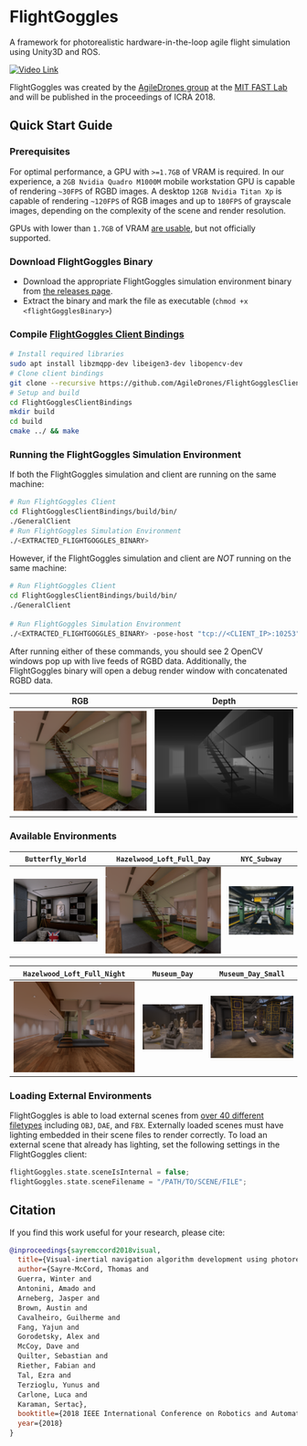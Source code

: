 # FlightGoggles
A framework for photorealistic hardware-in-the-loop agile flight simulation using Unity3D and ROS.

[![Video Link](https://img.youtube.com/vi/_VBww8YQuA8/0.jpg)](https://www.youtube.com/watch?v=_VBww8YQuA8)

FlightGoggles was created by the [AgileDrones group](http://agiledrones.mit.edu) at the [MIT FAST Lab](http://karaman.mit.edu/group.html) and will be published in the proceedings of ICRA 2018.

## Quick Start Guide

### Prerequisites

For optimal performance, a GPU with `>=1.7GB` of VRAM is required. In our experience, a `2GB Nvidia Quadro M1000M` mobile workstation GPU is capable of rendering `~30FPS` of RGBD images. A desktop `12GB Nvidia Titan Xp` is capable of rendering `~120FPS` of RGB images and up to `180FPS` of grayscale images, depending on the complexity of the scene and render resolution.

GPUs with lower than `1.7GB` of VRAM [are usable](./REDUCING_VRAM_USAGE.md), but not officially supported.

### Download FlightGoggles Binary

* Download the appropriate FlightGoggles simulation environment binary from [the releases page](https://github.com/AgileDrones/FlightGoggles/releases). 
* Extract the binary and mark the file as executable (`chmod +x <flightGogglesBinary>`)

### Compile [FlightGoggles Client Bindings](https://github.com/AgileDrones/FlightGogglesClientBindings/)

```bash
# Install required libraries
sudo apt install libzmqpp-dev libeigen3-dev libopencv-dev
# Clone client bindings
git clone --recursive https://github.com/AgileDrones/FlightGogglesClientBindings.git
# Setup and build
cd FlightGogglesClientBindings
mkdir build
cd build
cmake ../ && make
```

### Running the FlightGoggles Simulation Environment

If both the FlightGoggles simulation and client are running on the same machine:

```bash
# Run FlightGoggles Client
cd FlightGogglesClientBindings/build/bin/
./GeneralClient
# Run FlightGoggles Simulation Environment
./<EXTRACTED_FLIGHTGOGGLES_BINARY>
```

However, if the FlightGoggles simulation and client are *NOT* running on the same machine:
```bash
# Run FlightGoggles Client
cd FlightGogglesClientBindings/build/bin/
./GeneralClient

# Run FlightGoggles Simulation Environment
./<EXTRACTED_FLIGHTGOGGLES_BINARY> -pose-host "tcp://<CLIENT_IP>:10253" -video-host "tcp://<CLIENT_IP>:10254"
```

After running either of these commands, you should see 2 OpenCV windows pop up with live feeds of RGBD data. Additionally, the FlightGoggles binary will open a debug render window with concatenated RGBD data.

|     RGB         |      Depth                |
|:---------------:|:-------------------------:|
| ![RGB](Images/loft_day.png) | ![Depth](Images/loft_day_depth.png)       |

### Available Environments

|     `Butterfly_World`   |      `Hazelwood_Loft_Full_Day`  | `NYC_Subway` |
|:-----------------------:|:---------------------------------:|:----------:|
| ![](Images/butterfly_loft.png) | ![](Images/Loft_day.png)       |  ![](Images/nyc_subway.png) |

| `Hazelwood_Loft_Full_Night` |    `Museum_Day`   |      `Museum_Day_Small`  | 
|:-------------------------:|:-----------------------:|:---------------------------------:|
| ![](Images/Loft_night.png) | ![](Images/museum_day.png) | ![](Images/museum_day_small.png) | 

### Loading External Environments

FlightGoggles is able to load external scenes from [over 40 different filetypes](https://ricardoreis.net/?p=81) including `OBJ`, `DAE`, and `FBX`. Externally loaded scenes must have lighting embedded in their scene files to render correctly. To load an external scene that already has lighting, set the following settings in the FlightGoggles client:

```CPP
flightGoggles.state.sceneIsInternal = false;
flightGoggles.state.sceneFilename = "/PATH/TO/SCENE/FILE";
```

## Citation
If you find this work useful for your research, please cite:
```bibtex
@inproceedings{sayremccord2018visual,
  title={Visual-inertial navigation algorithm development using photorealistic camera simulation in the loop},
  author={Sayre-McCord, Thomas and
  Guerra, Winter and
  Antonini, Amado and
  Arneberg, Jasper and
  Brown, Austin and
  Cavalheiro, Guilherme and
  Fang, Yajun and
  Gorodetsky, Alex and
  McCoy, Dave and
  Quilter, Sebastian and
  Riether, Fabian and
  Tal, Ezra and
  Terzioglu, Yunus and
  Carlone, Luca and
  Karaman, Sertac},
  booktitle={2018 IEEE International Conference on Robotics and Automation (ICRA)},
  year={2018}
}
```
